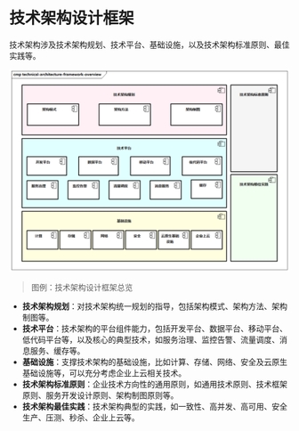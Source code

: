 # 技术架构设计框架

技术架构涉及技术架构规划、技术平台、基础设施，以及技术架构标准原则、最佳实践等。

![技术架构设计框架总览](images/technical-architecture-framework-overview.png)

> 图例：技术架构设计框架总览

- **技术架构规划**：对技术架构统一规划的指导，包括架构模式、架构方法、架构制图等。
- **技术平台**：技术架构的平台组件能力，包括开发平台、数据平台、移动平台、低代码平台等，以及核心的典型技术，如服务治理、监控告警、流量调度、消息服务、缓存等。
- **基础设施**：支撑技术架构的基础设施，比如计算、存储、网络、安全及云原生基础设施等，可以充分考虑企业上云相关技术。
- **技术架构标准原则**：企业技术方向性的通用原则，如通用技术原则、技术框架原则、服务开发设计原则、架构制图原则等。
- **技术架构最佳实践**：技术架构典型的实践，如一致性、高并发、高可用、安全生产、压测、秒杀、企业上云等。
